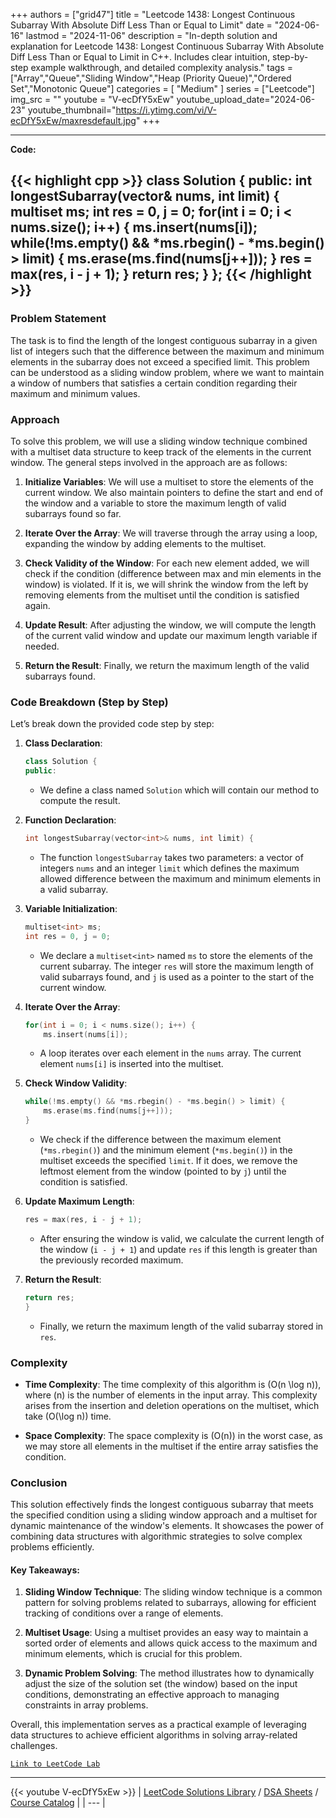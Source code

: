 
+++
authors = ["grid47"]
title = "Leetcode 1438: Longest Continuous Subarray With Absolute Diff Less Than or Equal to Limit"
date = "2024-06-16"
lastmod = "2024-11-06"
description = "In-depth solution and explanation for Leetcode 1438: Longest Continuous Subarray With Absolute Diff Less Than or Equal to Limit in C++. Includes clear intuition, step-by-step example walkthrough, and detailed complexity analysis."
tags = ["Array","Queue","Sliding Window","Heap (Priority Queue)","Ordered Set","Monotonic Queue"]
categories = [
    "Medium"
]
series = ["Leetcode"]
img_src = ""
youtube = "V-ecDfY5xEw"
youtube_upload_date="2024-06-23"
youtube_thumbnail="https://i.ytimg.com/vi/V-ecDfY5xEw/maxresdefault.jpg"
+++



---
**Code:**

{{< highlight cpp >}}
class Solution {
public:
    int longestSubarray(vector<int>& nums, int limit) {
        multiset<int> ms;
        int res = 0, j = 0;
        for(int i = 0; i < nums.size(); i++) {
            ms.insert(nums[i]);
            while(!ms.empty() && *ms.rbegin() - *ms.begin() > limit) {
                ms.erase(ms.find(nums[j++]));
            }
            res = max(res, i - j + 1);
        }
        return res;
    }
};
{{< /highlight >}}
---

### Problem Statement

The task is to find the length of the longest contiguous subarray in a given list of integers such that the difference between the maximum and minimum elements in the subarray does not exceed a specified limit. This problem can be understood as a sliding window problem, where we want to maintain a window of numbers that satisfies a certain condition regarding their maximum and minimum values.

### Approach

To solve this problem, we will use a sliding window technique combined with a multiset data structure to keep track of the elements in the current window. The general steps involved in the approach are as follows:

1. **Initialize Variables**: We will use a multiset to store the elements of the current window. We also maintain pointers to define the start and end of the window and a variable to store the maximum length of valid subarrays found so far.

2. **Iterate Over the Array**: We will traverse through the array using a loop, expanding the window by adding elements to the multiset.

3. **Check Validity of the Window**: For each new element added, we will check if the condition (difference between max and min elements in the window) is violated. If it is, we will shrink the window from the left by removing elements from the multiset until the condition is satisfied again.

4. **Update Result**: After adjusting the window, we will compute the length of the current valid window and update our maximum length variable if needed.

5. **Return the Result**: Finally, we return the maximum length of the valid subarrays found.

### Code Breakdown (Step by Step)

Let’s break down the provided code step by step:

1. **Class Declaration**:
   ```cpp
   class Solution {
   public:
   ```

   - We define a class named `Solution` which will contain our method to compute the result.

2. **Function Declaration**:
   ```cpp
   int longestSubarray(vector<int>& nums, int limit) {
   ```

   - The function `longestSubarray` takes two parameters: a vector of integers `nums` and an integer `limit` which defines the maximum allowed difference between the maximum and minimum elements in a valid subarray.

3. **Variable Initialization**:
   ```cpp
   multiset<int> ms;
   int res = 0, j = 0;
   ```

   - We declare a `multiset<int>` named `ms` to store the elements of the current subarray. The integer `res` will store the maximum length of valid subarrays found, and `j` is used as a pointer to the start of the current window.

4. **Iterate Over the Array**:
   ```cpp
   for(int i = 0; i < nums.size(); i++) {
       ms.insert(nums[i]);
   ```

   - A loop iterates over each element in the `nums` array. The current element `nums[i]` is inserted into the multiset.

5. **Check Window Validity**:
   ```cpp
   while(!ms.empty() && *ms.rbegin() - *ms.begin() > limit) {
       ms.erase(ms.find(nums[j++]));
   }
   ```

   - We check if the difference between the maximum element (`*ms.rbegin()`) and the minimum element (`*ms.begin()`) in the multiset exceeds the specified `limit`. If it does, we remove the leftmost element from the window (pointed to by `j`) until the condition is satisfied.

6. **Update Maximum Length**:
   ```cpp
   res = max(res, i - j + 1);
   ```

   - After ensuring the window is valid, we calculate the current length of the window (`i - j + 1`) and update `res` if this length is greater than the previously recorded maximum.

7. **Return the Result**:
   ```cpp
   return res;
   }
   ```

   - Finally, we return the maximum length of the valid subarray stored in `res`.

### Complexity

- **Time Complexity**: The time complexity of this algorithm is \(O(n \log n)\), where \(n\) is the number of elements in the input array. This complexity arises from the insertion and deletion operations on the multiset, which take \(O(\log n)\) time.

- **Space Complexity**: The space complexity is \(O(n)\) in the worst case, as we may store all elements in the multiset if the entire array satisfies the condition.

### Conclusion

This solution effectively finds the longest contiguous subarray that meets the specified condition using a sliding window approach and a multiset for dynamic maintenance of the window's elements. It showcases the power of combining data structures with algorithmic strategies to solve complex problems efficiently.

#### Key Takeaways:

1. **Sliding Window Technique**: The sliding window technique is a common pattern for solving problems related to subarrays, allowing for efficient tracking of conditions over a range of elements.

2. **Multiset Usage**: Using a multiset provides an easy way to maintain a sorted order of elements and allows quick access to the maximum and minimum elements, which is crucial for this problem.

3. **Dynamic Problem Solving**: The method illustrates how to dynamically adjust the size of the solution set (the window) based on the input conditions, demonstrating an effective approach to managing constraints in array problems.

Overall, this implementation serves as a practical example of leveraging data structures to achieve efficient algorithms in solving array-related challenges.

[`Link to LeetCode Lab`](https://leetcode.com/problems/longest-continuous-subarray-with-absolute-diff-less-than-or-equal-to-limit/description/)

---
{{< youtube V-ecDfY5xEw >}}
| [LeetCode Solutions Library](https://grid47.xyz/leetcode/) / [DSA Sheets](https://grid47.xyz/sheets/) / [Course Catalog](https://grid47.xyz/courses/) |
| --- |
